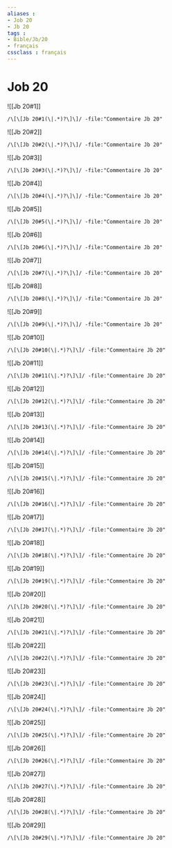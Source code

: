 ```yaml
---
aliases : 
- Job 20
- Jb 20
tags : 
- Bible/Jb/20
- français
cssclass : français
---
```


# Job 20

![[Jb 20#1]]

```query
/\[\[Jb 20#1(\|.*)?\]\]/ -file:"Commentaire Jb 20"
```

![[Jb 20#2]]

```query
/\[\[Jb 20#2(\|.*)?\]\]/ -file:"Commentaire Jb 20"
```

![[Jb 20#3]]

```query
/\[\[Jb 20#3(\|.*)?\]\]/ -file:"Commentaire Jb 20"
```

![[Jb 20#4]]

```query
/\[\[Jb 20#4(\|.*)?\]\]/ -file:"Commentaire Jb 20"
```

![[Jb 20#5]]

```query
/\[\[Jb 20#5(\|.*)?\]\]/ -file:"Commentaire Jb 20"
```

![[Jb 20#6]]

```query
/\[\[Jb 20#6(\|.*)?\]\]/ -file:"Commentaire Jb 20"
```

![[Jb 20#7]]

```query
/\[\[Jb 20#7(\|.*)?\]\]/ -file:"Commentaire Jb 20"
```

![[Jb 20#8]]

```query
/\[\[Jb 20#8(\|.*)?\]\]/ -file:"Commentaire Jb 20"
```

![[Jb 20#9]]

```query
/\[\[Jb 20#9(\|.*)?\]\]/ -file:"Commentaire Jb 20"
```

![[Jb 20#10]]

```query
/\[\[Jb 20#10(\|.*)?\]\]/ -file:"Commentaire Jb 20"
```

![[Jb 20#11]]

```query
/\[\[Jb 20#11(\|.*)?\]\]/ -file:"Commentaire Jb 20"
```

![[Jb 20#12]]

```query
/\[\[Jb 20#12(\|.*)?\]\]/ -file:"Commentaire Jb 20"
```

![[Jb 20#13]]

```query
/\[\[Jb 20#13(\|.*)?\]\]/ -file:"Commentaire Jb 20"
```

![[Jb 20#14]]

```query
/\[\[Jb 20#14(\|.*)?\]\]/ -file:"Commentaire Jb 20"
```

![[Jb 20#15]]

```query
/\[\[Jb 20#15(\|.*)?\]\]/ -file:"Commentaire Jb 20"
```

![[Jb 20#16]]

```query
/\[\[Jb 20#16(\|.*)?\]\]/ -file:"Commentaire Jb 20"
```

![[Jb 20#17]]

```query
/\[\[Jb 20#17(\|.*)?\]\]/ -file:"Commentaire Jb 20"
```

![[Jb 20#18]]

```query
/\[\[Jb 20#18(\|.*)?\]\]/ -file:"Commentaire Jb 20"
```

![[Jb 20#19]]

```query
/\[\[Jb 20#19(\|.*)?\]\]/ -file:"Commentaire Jb 20"
```

![[Jb 20#20]]

```query
/\[\[Jb 20#20(\|.*)?\]\]/ -file:"Commentaire Jb 20"
```

![[Jb 20#21]]

```query
/\[\[Jb 20#21(\|.*)?\]\]/ -file:"Commentaire Jb 20"
```

![[Jb 20#22]]

```query
/\[\[Jb 20#22(\|.*)?\]\]/ -file:"Commentaire Jb 20"
```

![[Jb 20#23]]

```query
/\[\[Jb 20#23(\|.*)?\]\]/ -file:"Commentaire Jb 20"
```

![[Jb 20#24]]

```query
/\[\[Jb 20#24(\|.*)?\]\]/ -file:"Commentaire Jb 20"
```

![[Jb 20#25]]

```query
/\[\[Jb 20#25(\|.*)?\]\]/ -file:"Commentaire Jb 20"
```

![[Jb 20#26]]

```query
/\[\[Jb 20#26(\|.*)?\]\]/ -file:"Commentaire Jb 20"
```

![[Jb 20#27]]

```query
/\[\[Jb 20#27(\|.*)?\]\]/ -file:"Commentaire Jb 20"
```

![[Jb 20#28]]

```query
/\[\[Jb 20#28(\|.*)?\]\]/ -file:"Commentaire Jb 20"
```

![[Jb 20#29]]

```query
/\[\[Jb 20#29(\|.*)?\]\]/ -file:"Commentaire Jb 20"
```


